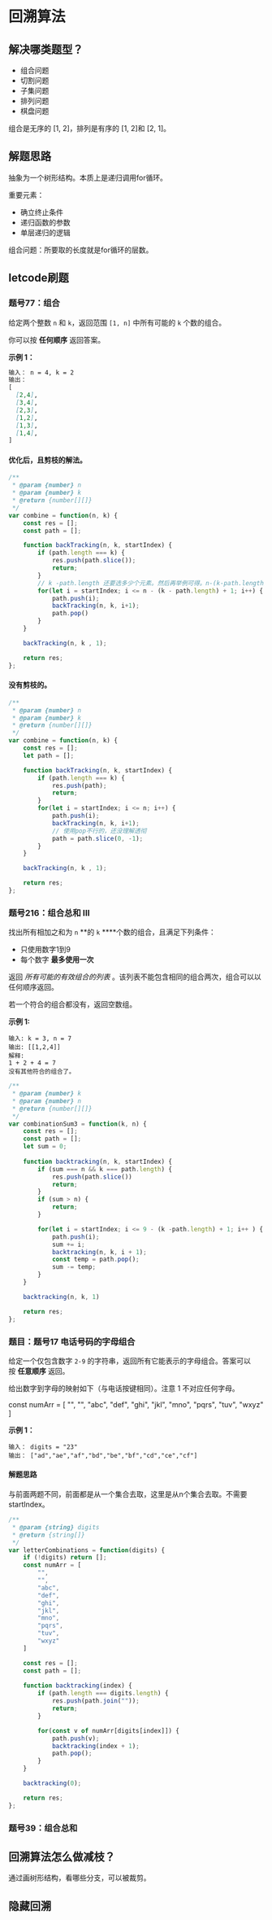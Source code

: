 # 回溯算法

## 解决哪类题型？

* 组合问题
* 切割问题
* 子集问题
* 排列问题
* 棋盘问题

组合是无序的 [1, 2]，排列是有序的 [1, 2]和 [2, 1]。

## 解题思路

抽象为一个树形结构。本质上是递归调用for循环。

重要元素：
* 确立终止条件
* 递归函数的参数
* 单层递归的逻辑

组合问题：所要取的长度就是for循环的层数。

## letcode刷题

### 题号77：组合

给定两个整数 `n` 和 `k`，返回范围 `[1, n]` 中所有可能的 `k` 个数的组合。

你可以按 **任何顺序** 返回答案。

**示例 1：**

```md
输入： n = 4, k = 2
输出：
[
  [2,4],
  [3,4],
  [2,3],
  [1,2],
  [1,3],
  [1,4],
]
```

#### 优化后，且剪枝的解法。

```js
/**
 * @param {number} n
 * @param {number} k
 * @return {number[][]}
 */
var combine = function(n, k) {
    const res = [];
    const path = [];

    function backTracking(n, k, startIndex) {
        if (path.length === k) {
            res.push(path.slice());
            return;
        }
        // k -path.length 还要选多少个元素。然后再举例可得。n-(k-path.length)+1;
        for(let i = startIndex; i <= n - (k - path.length) + 1; i++) {
            path.push(i);
            backTracking(n, k, i+1);
            path.pop()
        }
    }

    backTracking(n, k , 1);

    return res;
};
```

#### 没有剪枝的。

```js
/**
 * @param {number} n
 * @param {number} k
 * @return {number[][]}
 */
var combine = function(n, k) {
    const res = [];
    let path = [];

    function backTracking(n, k, startIndex) {
        if (path.length === k) {
            res.push(path);
            return;
        }
        for(let i = startIndex; i <= n; i++) {
            path.push(i);
            backTracking(n, k, i+1);
            // 使用pop不行的，还没理解透彻
            path = path.slice(0, -1);
        }
    }

    backTracking(n, k , 1);

    return res;
};
```

### 题号216：组合总和 III

找出所有相加之和为 `n` **的 `k` ****个数的组合，且满足下列条件：

-   只使用数字1到9
-   每个数字 **最多使用一次** 

返回 *所有可能的有效组合的列表* 。该列表不能包含相同的组合两次，组合可以以任何顺序返回。

若一个符合的组合都没有，返回空数组。

**示例 1:**

```
输入: k = 3, n = 7
输出: [[1,2,4]]
解释:
1 + 2 + 4 = 7
没有其他符合的组合了。
```

```js
/**
 * @param {number} k
 * @param {number} n
 * @return {number[][]}
 */
var combinationSum3 = function(k, n) {
    const res = [];
    const path = [];
    let sum = 0;
    
    function backtracking(n, k, startIndex) {
        if (sum === n && k === path.length) {
            res.push(path.slice())
            return;
        }
        if (sum > n) {
            return;
        }

        for(let i = startIndex; i <= 9 - (k -path.length) + 1; i++ ) {
            path.push(i);
            sum += i;
            backtracking(n, k, i + 1);
            const temp = path.pop();
            sum -= temp;
        }
    }

    backtracking(n, k, 1)

    return res;
};
```

### 题目：题号17 电话号码的字母组合

给定一个仅包含数字 `2-9` 的字符串，返回所有它能表示的字母组合。答案可以按 **任意顺序** 返回。

给出数字到字母的映射如下（与电话按键相同）。注意 1 不对应任何字母。

const numArr = [
    "",
    "",
    "abc",
    "def",
    "ghi",
    "jkl",
    "mno",
    "pqrs",
    "tuv",
    "wxyz"
]
    
**示例 1：**

```
输入： digits = "23"
输出： ["ad","ae","af","bd","be","bf","cd","ce","cf"]
```

#### 解题思路

与前面两题不同，前面都是从一个集合去取，这里是从n个集合去取。不需要startIndex。

```js
/**
 * @param {string} digits
 * @return {string[]}
 */
var letterCombinations = function(digits) {
    if (!digits) return [];
    const numArr = [
        "",
        "",
        "abc",
        "def",
        "ghi",
        "jkl",
        "mno",
        "pqrs",
        "tuv",
        "wxyz"
    ]

    const res = [];
    const path = [];
    
    function backtracking(index) {
        if (path.length === digits.length) {
            res.push(path.join(""));
            return;
        }

        for(const v of numArr[digits[index]]) {
            path.push(v);
            backtracking(index + 1);
            path.pop();
        }
    }

    backtracking(0);

    return res;
};
```

### 题号39：组合总和

## 回溯算法怎么做减枝？

通过画树形结构，看哪些分支，可以被裁剪。

## 隐藏回溯